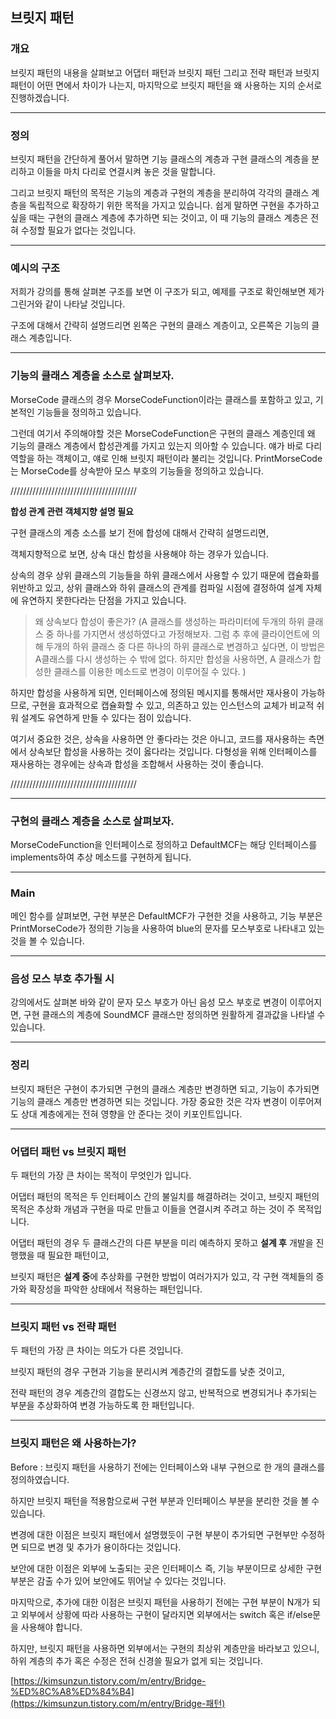 ## 브릿지 패턴

### 개요

브릿지 패턴의 내용을 살펴보고 어댑터 패턴과 브릿지 패턴 그리고 전략 패턴과 브릿지 패턴이 어떤 면에서 차이가 나는지, 마지막으로 브릿지 패턴을 왜 사용하는 지의 순서로 진행하겠습니다.

---

### 정의

브릿지 패턴을 간단하게 풀어서 말하면 기능 클래스의 계층과 구현 클래스의 계층을 분리하고 이들을 마치 다리로 연결시켜 놓은 것을 말합니다.

그리고 브릿지 패턴의 목적은 기능의 계층과 구현의 계층을 분리하여 각각의 클래스 계층을 독립적으로 확장하기 위한 목적을 가지고 있습니다.
쉽게 말하면 구현을 추가하고 싶을 때는 구현의 클래스 계층에 추가하면 되는 것이고, 이 때 기능의 클래스 계층은 전혀 수정할 필요가 없다는 것입니다.

---

### **예시의 구조**

저희가 강의를 통해 살펴본 구조를 보면 이 구조가 되고, 예제를 구조로 확인해보면 제가 그린거와 같이 나타날 것입니다.

구조에 대해서 간략히 설명드리면 왼쪽은 구현의 클래스 계층이고, 오른쪽은 기능의 클래스 계층입니다.

---

### 기능의 클래스 계층을 소스로 살펴보자.

MorseCode 클래스의 경우 MorseCodeFunction이라는 클래스를 포함하고 있고, 기본적인 기능들을 정의하고 있습니다.

그런데 여기서 주의해야할 것은 MorseCodeFunction은 구현의 클래스 계층인데 왜 기능의 클래스 계층에서 합성관계를 가지고 있는지 의아할 수 있습니다. 얘가 바로 다리 역할을 하는 객체이고, 얘로 인해 브릿지 패턴이라 불리는 것입니다.
PrintMorseCode는 MorseCode를 상속받아 모스 부호의 기능들을 정의하고 있습니다.

////////////////////////////////////////

**합성 관계 관련 객체지향 설명 필요**

구현 클래스의 계층 소스를 보기 전에 합성에 대해서 간략히 설명드리면,

객체지향적으로 보면, 상속 대신 합성을 사용해야 하는 경우가 있습니다.

상속의 경우 상위 클래스의 기능들을 하위 클래스에서 사용할 수 있기 때문에 캡슐화를 위반하고 있고, 상위 클래스와 하위 클래스의 관계를 컴파일 시점에 결정하여 설계 자체에 유연하지 못한다라는 단점을 가지고 있습니다. 

>  왜 상속보다 합성이 좋은가?
(A 클래스를 생성하는 파라미터에 두개의 하위 클래스 중 하나를 가지면서 생성하였다고 가정해보자. 그럼 추 후에 클라이언트에 의해 두개의 하위 클래스 중 다른 하나의 하위 클래스로 변경하고 싶다면, 이 방법은 A클래스를 다시 생성하는 수 밖에 없다. 
하지만 합성을 사용하면, A 클래스가 합성한 클래스를 이용한 메소드로 변경이 이루어질 수 있다. )

하지만 합성을 사용하게 되면, 인터페이스에 정의된 메시지를 통해서만 재사용이 가능하므로, 구현을 효과적으로 캡슐화할 수 있고, 의존하고 있는 인스턴스의 교체가 비교적 쉬워 설계도 유연하게 만들 수 있다는 점이 있습니다.

여기서 중요한 것은, 상속을 사용하면 안 좋다라는 것은 아니고, 코드를 재사용하는 측면에서 상속보단 합성을 사용하는 것이 옳다라는 것입니다. 다형성을 위해 인터페이스를 재사용하는 경우에는 상속과 합성을 조합해서 사용하는 것이 좋습니다.

////////////////////////////////////////

---

### 구현의 클래스 계층을 소스로 살펴보자.

MorseCodeFunction을 인터페이스로 정의하고 DefaultMCF는 해당 인터페이스를 implements하여 추상 메소드를 구현하게 됩니다.

---

### Main

메인 함수를 살펴보면, 구현 부분은 DefaultMCF가 구현한 것을 사용하고, 기능 부분은 PrintMorseCode가 정의한 기능을 사용하여 blue의 문자를 모스부호로 나타내고 있는 것을 볼 수 있습니다.

---

### **음성 모스 부호 추가될 시**

강의에서도 살펴본 바와 같이 문자 모스 부호가 아닌 음성 모스 부호로 변경이 이루어지면, 구현 클래스의 계층에 SoundMCF 클래스만 정의하면 원활하게 결과값을 나타낼 수 있습니다.

---

### **정리**

브릿지 패턴은 구현이 추가되면 구현의 클래스 계층만 변경하면 되고, 기능이 추가되면 기능의 클래스 계층만 변경하면 되는 것입니다. 
가장 중요한 것은 각자 변경이 이루어져도 상대 계층에게는 전혀 영향을 안 준다는 것이 키포인트입니다.

---

### **어댑터 패턴 vs 브릿지 패턴**

두 패턴의 가장 큰 차이는 목적이 무엇인가 입니다.

어댑터 패턴의 목적은 두 인터페이스 간의 불일치를 해결하려는 것이고, 브릿지 패턴의 목적은 추상화 개념과 구현을 따로 만들고 이들을 연결시켜 주려고 하는 것이 주 목적입니다.

어댑터 패턴의 경우 두 클래스간의 다른 부분을 미리 예측하지 못하고 **설계 후** 개발을 진행했을 때 필요한 패턴이고, 

브릿지 패턴은 **설계 중**에 추상화를 구현한 방법이 여러가지가 있고, 각 구현 객체들의 증가와 확장성을 파악한 상태에서 적용하는 패턴입니다.

---

### **브릿지 패턴 vs 전략 패턴**

두 패턴의 가장 큰 차이는 의도가 다른 것입니다.

브릿지 패턴의 경우 구현과 기능을 분리시켜 계층간의 결합도를 낮춘 것이고,

전략 패턴의 경우 계층간의 결합도는 신경쓰지 않고, 반복적으로 변경되거나 추가되는 부분을 추상화하여 변경 가능하도록 한 패턴입니다.

---

### 브릿지 패턴은 왜 사용하는가?

Before : 브릿지 패턴을 사용하기 전에는 인터페이스와 내부 구현으로 한 개의 클래스를 정의하였습니다.

하지만 브릿지 패턴을 적용함으로써 구현 부분과 인터페이스 부분을 분리한 것을 볼 수 있습니다.

변경에 대한 이점은 브릿지 패턴에서 설명했듯이 구현 부분이 추가되면 구현부만 수정하면 되므로 변경 및 추가가 용이하다는 것입니다.

보안에 대한 이점은 외부에 노출되는 곳은 인터페이스 즉, 기능 부분이므로 상세한 구현 부분은 감출 수가 있어 보안에도 뛰어날 수 있다는 것입니다.

마지막으로, 추가에 대한 이점은 브릿지 패턴을 사용하기 전에는 구현 부분이 N개가 되고 외부에서 상황에 따라 사용하는 구현이 달라지면 외부에서는 switch 혹은 if/else문을 사용해야 합니다.

하지만, 브릿지 패턴을 사용하면 외부에서는 구현의 최상위 계층만을 바라보고 있으니, 하위 계층의 추가 혹은 수정은 전혀 신경쓸 필요가 없게 되는 것입니다.

[https://kimsunzun.tistory.com/m/entry/Bridge-%ED%8C%A8%ED%84%B4](https://kimsunzun.tistory.com/m/entry/Bridge-패턴)
